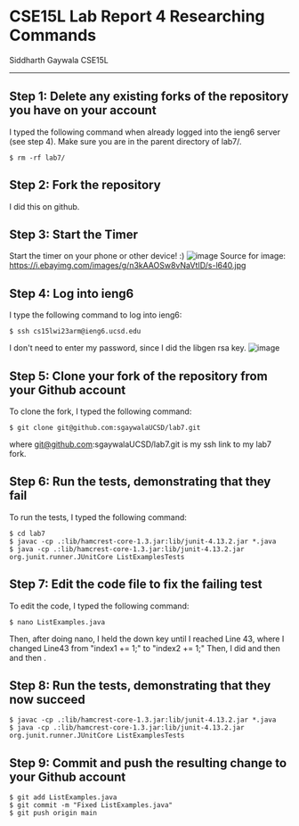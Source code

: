 # CSE15L Lab Report 4 Researching Commands
Siddharth Gaywala
CSE15L

***

## Step 1: Delete any existing forks of the repository you have on your account
I typed the following command when already logged into the ieng6 server (see step 4). Make sure you are in the parent directory of lab7/.
```
$ rm -rf lab7/
```

## Step 2: Fork the repository
I did this on github.

## Step 3: Start the Timer
Start the timer on your phone or other device! :)
![image](https://user-images.githubusercontent.com/122569404/221037619-447fe4a5-d4fd-44d5-b7ac-fc8f77add389.png)
Source for image: https://i.ebayimg.com/images/g/n3kAAOSw8vNaVtID/s-l640.jpg


## Step 4: Log into ieng6
I type the following command to log into ieng6:
```
$ ssh cs15lwi23arm@ieng6.ucsd.edu
```
I don't need to enter my password, since I did the libgen rsa key.
![image](https://user-images.githubusercontent.com/122569404/221037846-61b75bd6-01cd-4603-a78a-c250db284922.png)



## Step 5: Clone your fork of the repository from your Github account
To clone the fork, I typed the following command:
```
$ git clone git@github.com:sgaywalaUCSD/lab7.git
```

where git@github.com:sgaywalaUCSD/lab7.git is my ssh link to my lab7 fork.

## Step 6: Run the tests, demonstrating that they fail
To run the tests, I typed the following command:
```
$ cd lab7
$ javac -cp .:lib/hamcrest-core-1.3.jar:lib/junit-4.13.2.jar *.java
$ java -cp .:lib/hamcrest-core-1.3.jar:lib/junit-4.13.2.jar org.junit.runner.JUnitCore ListExamplesTests
```

## Step 7: Edit the code file to fix the failing test
To edit the code, I typed the following command:  
```
$ nano ListExamples.java
```
Then, after doing nano, I held the down key until I reached Line 43, where I changed Line43 from "index1 += 1;" to "index2 += 1;"
Then, I did <ctrl O> and then <enter> and then <ctrl X>.

## Step 8: Run the tests, demonstrating that they now succeed
```
$ javac -cp .:lib/hamcrest-core-1.3.jar:lib/junit-4.13.2.jar *.java
$ java -cp .:lib/hamcrest-core-1.3.jar:lib/junit-4.13.2.jar org.junit.runner.JUnitCore ListExamplesTests
```

## Step 9: Commit and push the resulting change to your Github account
```
$ git add ListExamples.java
$ git commit -m "Fixed ListExamples.java"
$ git push origin main
```
